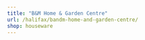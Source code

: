 ```yaml
---
title: "B&M Home & Garden Centre"
url: /halifax/bandm-home-and-garden-centre/
shop: houseware
---
```

